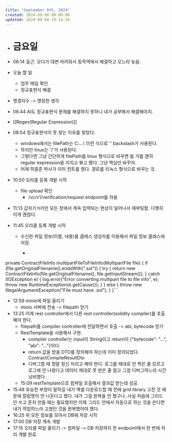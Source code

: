 ```yaml
---
title: "September 6th, 2024"
created: 2024-09-06 00:00:08
updated: 2024-09-08 19:14:34
---
```

  * # 금요일
  * 06:14 출근. 오다가 대변 마려워서 동작역에서 해결하고 오느라 늦음.
  * 오늘 할 일
    * 업무 메일 확인
    * 정규표현식 해결

  * 명경지수 -> 명징한 생각
  * 06:44 AI도 정규표현식 문제를 해결하지 못하니 내가 공부해서 해결해야지.
  * [[Regex(Regular Expression)]]
  * 08:54 정규표현식이 못 찾는 이유를 찾았다.
    * windows에서는 filePath는 C:\...\ 이런 식으로 '\' backslash가 사용된다.
    * 하지만 linux는 '/'가 사용된다.
    * 그렇다면 그냥 간단하게 filePath를 linux 형식으로 바꾸면 될 거를 괜히 regular expression을 지지고 볶고 했다. 그냥 핵심만 바꾸자.
    * 어제 하홍준 박사가 이미 힌트를 줬다. 경로를 리눅스 형식으로 바꾸는 것.
  * 10:50 오라클 등록 개발 시작
    * file upload 확인
      * /vc/v1/verification/request endpoint를 차용
  * 11:13 갑자기 h키만 모든 창에서 계속 입력되는 현상이 일어나서 재부팅함. 다행히 이게 괜찮다.
  * 11:45 오라클 등록 개발 시작
    * 수신한 파일 정보(이름, 내용)를 클래스 생성자를 이용해서 파일 정보 클래스에 저장.
      * ```java
 private ContractFileInfo multipartFileToFileInfo(MultipartFile file) {
        if (file.getOriginalFilename().endsWith(".sol")) {
            try {
                return new ContractFileInfo(file.getOriginalFilename(), file.getInputStream());
            } catch (IOException e) {
                log.error("Error converting multipart file to file info", e);
                throw new RuntimeException(e.getCause());
            }
        } else {
            throw new IllegalArgumentException("File must have .sol");
        }
    }```
  * 12:59 minio에 파일 올리기
    * minio 서버에 전송 -> filepath 얻기
  * 13:25 이제 rest controller에서 다른 rest controller(solidity compiler)를 호출해야 한다. 
    * filepath를 compiler controller에 전달하면서 호출 -> abi, bytecode 얻기
    * RestTemplate을 사용해서 구현.
      * compiler controller는 input이 String이고 return이 {"bytecode": "...", "abi": "..."}이다.
      * return 값을 받을 DTO를 정의해야 하는데 이미 정의되었다. ContractCompileResultDto
      * 디버그할 때 정말 정신 차리고 해야 한다. 로그를 제대로 안 찍은 줄 모르고 로그에 안 나왔다고 데이터 제대로 못 받은 줄 알고 그걸 디버그하느라 시간 낭비했다.
    * 15:09 restTemplate으로 컴파일 호출해서 결과값 받는데 성공.
  * 15:48 유승헌 부장이 말하길 내가 엑셀 다운로드할 때 전에 grid library 고친 것 때문에 칼럼명이 안 나온다고 했다. 내가 그걸 원복을 안 했구나..사실 처음에 그리드 안 쓰고 혼자 만들 때는 필요했지만 이제 그리드 안에서 자동으로 하는 것을 쓴다면 내가 작업하느라 고쳤던 것을 원복했어야 했다.
  * 16:25 위 모든 정보를 모아서 DB에 저장 시작
  * 17:00 DB 저장 계속 개발
  * 17:15 오라클 파일 올리기 -> 컴파일 -> DB 저장까지 한 endpoint에서 한 번에 처리 개발 완료